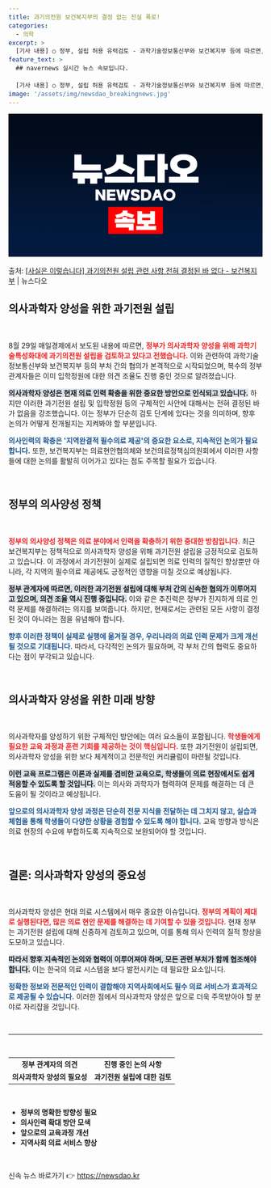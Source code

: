 ```yaml
---
title: 과기의전원 보건복지부의 결정 없는 진실 폭로!
categories:
  - 의학
excerpt: >
  [기사 내용] ○ 정부, 설립 허용 유력검토 - 과학기술정보통신부와 보건복지부 등에 따르면, 정부는 의사과학…
feature_text: >
  ## navernews 실시간 뉴스 속보입니다.

  [기사 내용] ○ 정부, 설립 허용 유력검토 - 과학기술정보통신부와 보건복지부 등에 따르면, 정부는 의사과학…
image: '/assets/img/newsdao_breakingnews.jpg'
---
```


![뉴스다오 속보](/assets/img/newsdao_breakingnews.jpg)

<p>출처: <a href="https://newsdao.kr/1737" rel="dofollow">[사실은 이렇습니다] 과기의전원 설립 관련 사항 전혀 결정된 바 없다 - 보건복지부</a> | 뉴스다오</p>

<h2 data-ke-size="size26">의사과학자 양성을 위한 과기전원 설립</h2>

<p data-ke-size="size16">&nbsp;</p>

8월 29일 매일경제에서 보도된 내용에 따르면, <b><span style="color: #ee2323;">정부가 의사과학자 양성을 위해 과학기술특성화대에 과기의전원 설립을 검토하고 있다고 전했습니다.</span></b> 이와 관련하여 과학기술정보통신부와 보건복지부 등의 부처 간의 협의가 본격적으로 시작되었으며, 복수의 정부 관계자들은 이미 입학정원에 대한 의견 조율도 진행 중인 것으로 알려졌습니다. 

<b><span style="background-color: #21538527;">의사과학자 양성은 현재 의료 인력 확충을 위한 중요한 방안으로 인식되고 있습니다.</span></b> 하지만 이러한 과기전원 설립 및 입학정원 등의 구체적인 사안에 대해서는 전혀 결정된 바가 없음을 강조했습니다. 이는 정부가 단순히 검토 단계에 있다는 것을 의미하며, 향후 논의가 어떻게 전개될지는 지켜봐야 할 부분입니다.

<b><span style="color: #1a5490;">의사인력의 확충은 '지역완결적 필수의료 제공'의 중요한 요소로, 지속적인 논의가 필요합니다.</span></b> 또한, 보건복지부는 의료현안협의체와 보건의료정책심의원회에서 이러한 사항들에 대한 논의를 활발히 이어가고 있다는 점도 주목할 필요가 있습니다.

<p data-ke-size="size16">&nbsp;</p>

<h2 data-ke-size="size26">정부의 의사양성 정책</h2>

<p data-ke-size="size16">&nbsp;</p>

<b><span style="color: #ee2323;">정부의 의사양성 정책은 의료 분야에서 인력을 확충하기 위한 중대한 방침입니다.</span></b> 최근 보건복지부는 정책적으로 의사과학자 양성을 위해 과기전원 설립을 긍정적으로 검토하고 있습니다. 이 과정에서 과기전원이 실제로 설립되면 의료 인력의 질적인 향상뿐만 아니라, 각 지역의 필수의료 제공에도 긍정적인 영향을 미칠 것으로 예상됩니다.

<b><span style="background-color: #21538527;">정부 관계자에 따르면, 이러한 과기전원 설립에 대해 부처 간의 신속한 협의가 이루어지고 있으며, 의견 조율 역시 진행 중입니다.</span></b> 이와 같은 추진력은 정부가 진지하게 의료 인력 문제를 해결하려는 의지를 보여줍니다. 하지만, 현재로서는 관련된 모든 사항이 결정된 것이 아니라는 점을 유념해야 합니다.

<b><span style="color: #1a5490;">향후 이러한 정책이 실제로 실행에 옮겨질 경우, 우리나라의 의료 인력 문제가 크게 개선될 것으로 기대됩니다.</span></b> 따라서, 다각적인 논의가 필요하며, 각 부처 간의 협력도 중요하다는 점이 부각되고 있습니다.

<p data-ke-size="size16">&nbsp;</p>

<h2 data-ke-size="size26">의사과학자 양성을 위한 미래 방향</h2>

<p data-ke-size="size16">&nbsp;</p>

의사과학자를 양성하기 위한 구체적인 방안에는 여러 요소들이 포함됩니다. <b><span style="color: #ee2323;">학생들에게 필요한 교육 과정과 훈련 기회를 제공하는 것이 핵심입니다.</span></b> 또한 과기전원이 설립되면, 의사과학자 양성을 위한 보다 체계적이고 전문적인 커리큘럼이 마련될 것입니다. 

<b><span style="background-color: #21538527;">이런 교육 프로그램은 이론과 실제를 겸비한 교육으로, 학생들이 의료 현장에서도 쉽게 적응할 수 있도록 할 것입니다.</span></b> 이는 의사와 과학자가 협력하여 문제를 해결하는 데 큰 도움이 될 것이라고 예상됩니다.

<b><span style="color: #1a5490;">앞으로의 의사과학자 양성 과정은 단순히 전문 지식을 전달하는 데 그치지 않고, 실습과 체험을 통해 학생들이 다양한 상황을 경험할 수 있도록 해야 합니다.</span></b> 교육 방향과 방식은 의료 현장의 수요에 부합하도록 지속적으로 보완되어야 할 것입니다.

<p data-ke-size="size16">&nbsp;</p>

<h2 data-ke-size="size26">결론: 의사과학자 양성의 중요성</h2>

<p data-ke-size="size16">&nbsp;</p>

의사과학자 양성은 현대 의료 시스템에서 매우 중요한 이슈입니다. <b><span style="color: #ee2323;">정부의 계획이 제대로 실행된다면, 많은 의료 현안 문제를 해결하는 데 기여할 수 있을 것입니다.</span></b> 현재 정부는 과기전원 설립에 대해 신중하게 검토하고 있으며, 이를 통해 의사 인력의 질적 향상을 도모하고 있습니다.

<b><span style="background-color: #21538527;">따라서 향후 지속적인 논의와 협력이 이루어져야 하며, 모든 관련 부처가 함께 협조해야 합니다.</span></b> 이는 한국의 의료 시스템을 보다 발전시키는 데 필요한 요소입니다. 

<b><span style="color: #1a5490;">정확한 정보와 전문적인 인력이 결합해야 지역사회에서도 필수 의료 서비스가 효과적으로 제공될 수 있습니다.</span></b> 이러한 점에서 의사과학자 양성은 앞으로 더욱 주목받아야 할 분야로 자리잡을 것입니다.

<p data-ke-size="size16">&nbsp;</p> 

<hr>

<p data-ke-size="size16">&nbsp;</p> 

<table style="width: 100%; border-collapse: collapse;">
  <tbody>
    <tr>
      <td style="text-align: center; height: 17px;"><b>정부 관계자의 의견</b></td>
      <td style="text-align: center; height: 17px;"><b>진행 중인 논의 사항</b></td>
    </tr>
    <tr>
      <td style="text-align: center; height: 17px;"><b>의사과학자 양성의 필요성</b></td>
      <td style="text-align: center; height: 17px;"><b>과기전원 설립에 대한 검토</b></td>
    </tr>
  </tbody>
</table>

<p data-ke-size="size16">&nbsp;</p> 

<ul>
  <li><b>정부의 명확한 방향성 필요</b></li>
  <li><b>의사인력 확대 방안 모색</b></li>
  <li><b>앞으로의 교육과정 개선</b></li>
  <li><b>지역사회 의료 서비스 향상</b></li>
</ul>

<p data-ke-size="size16">&nbsp;</p> 

신속 뉴스 바로가기 👉 <a href="https://newsdao.kr" rel="dofollow">https://newsdao.kr</a>



